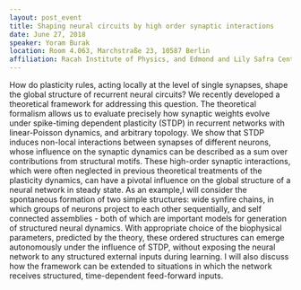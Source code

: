 ```yaml
---
layout: post_event
title: Shaping neural circuits by high order synaptic interactions
date: June 27, 2018
speaker: Yoram Burak
location: Room 4.063, Marchstraße 23, 10587 Berlin
affiliation: Racah Institute of Physics, and Edmond and Lily Safra Center for Brain Sciences, Hebrew University of Jerusalem
---
```


How do plasticity rules, acting locally at the level of single synapses, shape the global structure of recurrent neural circuits? We recently developed a theoretical framework for addressing this question. The theoretical formalism allows us to evaluate precisely how synaptic weights evolve under spike-timing dependent plasticity (STDP) in recurrent networks with linear-Poisson dynamics, and arbitrary topology. We show that STDP induces non-local interactions between synapses of different neurons, whose influence on the synaptic dynamics can be described as a sum over contributions from structural motifs. These high-order synaptic interactions, which were often neglected in previous theoretical treatments of the plasticity dynamics, can have a pivotal influence on the global structure of a neural network in steady state. As an example,I will consider the spontaneous formation of two simple structures: wide synfire chains, in which groups of neurons project to each other sequentially, and self connected assemblies - both of which are important models for generation of structured neural dynamics. With appropriate choice of the biophysical parameters, predicted by the theory, these ordered structures can emerge autonomously under the influence of STDP, without exposing the neural network to any structured external inputs during learning. I will also discuss how the framework can be extended to situations in which the network receives structured, time-dependent feed-forward inputs. 
